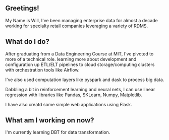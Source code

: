 ## Greetings!

My Name is Will, I've been managing enterprise data for almost a decade working for specialty retail companies leveraging a variety of RDMS.

## What do I do?

After graduating from a Data Engineering Course at MIT, I've pivoted to more of a technical role. learning more about development and configuration up ETL/ELT pipelines to cloud storage/computing clusters with orchestration tools like Airflow.

I've also used computation layers like pyspark and dask to process big data.

Dabbling a bit in reinforcement learning and neural nets, I can use linear regression with libraries like Pandas, SKLearn, Numpy, Matplotlib.

I have also creatd some simple web applications using Flask.

## What am I working on now?

I'm currently learning DBT for data transformation.
